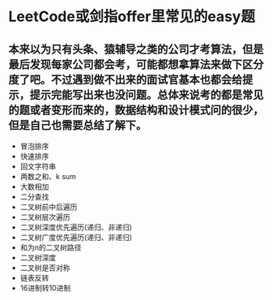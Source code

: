 # LeetCode或剑指offer里常见的easy题
## 本来以为只有头条、猿辅导之类的公司才考算法，但是最后发现每家公司都会考，可能都想拿算法来做下区分度了吧。不过遇到做不出来的面试官基本也都会给提示，提示完能写出来也没问题。总体来说考的都是常见的题或者变形而来的，数据结构和设计模式问的很少，但是自己也需要总结了解下。

- 冒泡排序
- 快速排序
- 回文字符串
- 两数之和、k sum
- 大数相加
- 二分查找
- 二叉树前中后遍历
- 二叉树层次遍历
- 二叉树深度优先遍历(递归、非递归)
- 二叉树广度优先遍历(递归、非递归)
- 和为n的二叉树路径
- 二叉树深度
- 二叉树是否对称
- 链表反转
- 16进制转10进制
